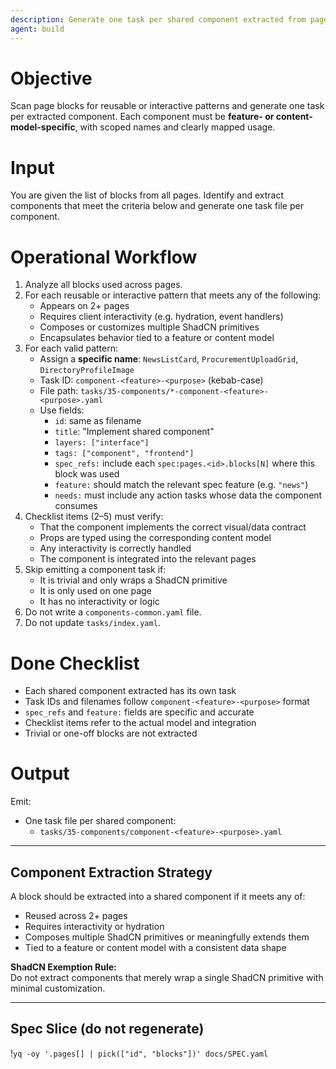 ```yaml
---
description: Generate one task per shared component extracted from page blocks
agent: build
---
```


# Objective
Scan page blocks for reusable or interactive patterns and generate one task per extracted component. Each component must be **feature- or content-model-specific**, with scoped names and clearly mapped usage.

# Input
You are given the list of blocks from all pages. Identify and extract components that meet the criteria below and generate one task file per component.

# Operational Workflow
1. Analyze all blocks used across pages.
2. For each reusable or interactive pattern that meets any of the following:
   - Appears on 2+ pages
   - Requires client interactivity (e.g. hydration, event handlers)
   - Composes or customizes multiple ShadCN primitives
   - Encapsulates behavior tied to a feature or content model
3. For each valid pattern:
   - Assign a **specific name**: `NewsListCard`, `ProcurementUploadGrid`, `DirectoryProfileImage`
   - Task ID: `component-<feature>-<purpose>` (kebab-case)
   - File path: `tasks/35-components/*-component-<feature>-<purpose>.yaml`
   - Use fields:
     - `id`: same as filename
     - `title`: "Implement <ComponentName> shared component"
     - `layers: ["interface"]`
     - `tags: ["component", "frontend"]`
     - `spec_refs:` include each `spec:pages.<id>.blocks[N]` where this block was used
     - `feature:` should match the relevant spec feature (e.g. `"news"`)
     - `needs:` must include any action tasks whose data the component consumes
4. Checklist items (2–5) must verify:
   - That the component implements the correct visual/data contract
   - Props are typed using the corresponding content model
   - Any interactivity is correctly handled
   - The component is integrated into the relevant pages
5. Skip emitting a component task if:
   - It is trivial and only wraps a ShadCN primitive
   - It is only used on one page
   - It has no interactivity or logic
6. Do not write a `components-common.yaml` file.
7. Do not update `tasks/index.yaml`.

# Done Checklist
- Each shared component extracted has its own task
- Task IDs and filenames follow `component-<feature>-<purpose>` format
- `spec_refs` and `feature:` fields are specific and accurate
- Checklist items refer to the actual model and integration
- Trivial or one-off blocks are not extracted

# Output
Emit:
- One task file per shared component:
  - `tasks/35-components/component-<feature>-<purpose>.yaml`

---

## Component Extraction Strategy

A block should be extracted into a shared component if it meets any of:

- Reused across 2+ pages
- Requires interactivity or hydration
- Composes multiple ShadCN primitives or meaningfully extends them
- Tied to a feature or content model with a consistent data shape

**ShadCN Exemption Rule:**  
Do not extract components that merely wrap a single ShadCN primitive with minimal customization.

---

## Spec Slice (do not regenerate)

!`yq -oy '.pages[] | pick(["id", "blocks"])' docs/SPEC.yaml`
